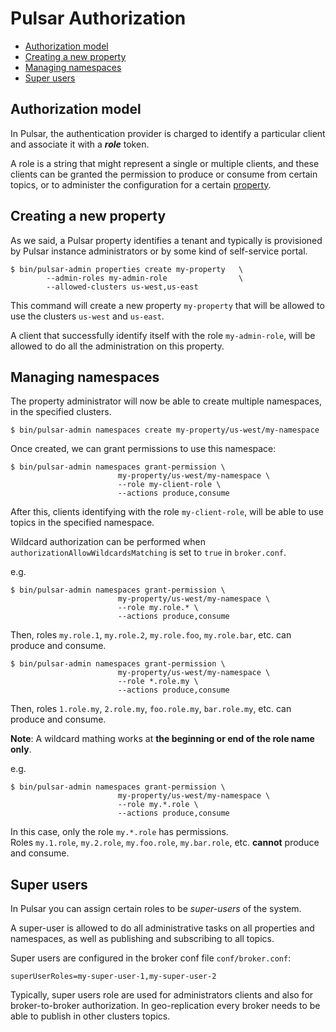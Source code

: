
# Pulsar Authorization

<!-- TOC depthFrom:2 depthTo:3 withLinks:1 updateOnSave:1 orderedList:0 -->

- [Authorization model](#authorization-model)
- [Creating a new property](#creating-a-new-property)
- [Managing namespaces](#managing-namespaces)
- [Super users](#super-users)

<!-- /TOC -->

## Authorization model

In Pulsar, the authentication provider is charged to identify a particular
client and associate it with a ***role*** token.

A role is a string that might represent a single or multiple clients,
and these clients can be granted the permission to produce or consume
from certain topics, or to administer the configuration for a certain
[property](Architecture.md##property-and-namespace).

## Creating a new property

As we said, a Pulsar property identifies a tenant and typically is
provisioned by Pulsar instance administrators or by some kind of
self-service portal.

```shell
$ bin/pulsar-admin properties create my-property   \
        --admin-roles my-admin-role                \
        --allowed-clusters us-west,us-east
```

This command will create a new property `my-property` that will be
allowed to use the clusters `us-west` and `us-east`.

A client that successfully identify itself with the role `my-admin-role`,
will be allowed to do all the administration on this property.

## Managing namespaces

The property administrator will now be able to create multiple namespaces,
in the specified clusters.

```
$ bin/pulsar-admin namespaces create my-property/us-west/my-namespace
```

Once created, we can grant permissions to use this namespace:

```
$ bin/pulsar-admin namespaces grant-permission \
                        my-property/us-west/my-namespace \
                        --role my-client-role \
                        --actions produce,consume
```

After this, clients identifying with the role `my-client-role`, will be
able to use topics in the specified namespace.

Wildcard authorization can be performed when `authorizationAllowWildcardsMatching` is set to `true` in `broker.conf`.

e.g.
```
$ bin/pulsar-admin namespaces grant-permission \
                        my-property/us-west/my-namespace \
                        --role my.role.* \
                        --actions produce,consume
```

Then, roles `my.role.1`, `my.role.2`, `my.role.foo`, `my.role.bar`, etc. can produce and consume.  

```
$ bin/pulsar-admin namespaces grant-permission \
                        my-property/us-west/my-namespace \
                        --role *.role.my \
                        --actions produce,consume
```

Then, roles `1.role.my`, `2.role.my`, `foo.role.my`, `bar.role.my`, etc. can produce and consume.


**Note**: A wildcard mathing works at **the beginning or end of the role name only**.

e.g.
```
$ bin/pulsar-admin namespaces grant-permission \
                        my-property/us-west/my-namespace \
                        --role my.*.role \
                        --actions produce,consume
```

In this case, only the role `my.*.role` has permissions.  
Roles `my.1.role`, `my.2.role`, `my.foo.role`, `my.bar.role`, etc. **cannot** produce and consume.

## Super users

In Pulsar you can assign certain roles to be *super-users* of the system.

A super-user is allowed to do all administrative tasks on all properties
and namespaces, as well as publishing and subscribing to all topics.

Super users are configured in the broker conf file `conf/broker.conf`:

```shell
superUserRoles=my-super-user-1,my-super-user-2
```

Typically, super users role are used for administrators clients and also
for broker-to-broker authorization. In geo-replication every broker
needs to be able to publish in other clusters topics.
